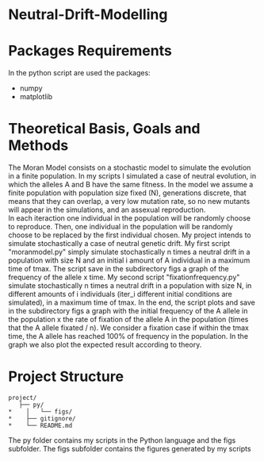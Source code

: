 # Neutral-Drift-Modelling
 # Packages Requirements
  In the python script are used the packages:
  - numpy 
  - matplotlib
  # Theoretical Basis, Goals and Methods
  The Moran Model consists on a stochastic model to simulate the evolution in a finite population. In my scripts I simulated a case of neutral evolution, in which the alleles A and B have the same fitness. In the model we assume a finite population with population size fixed (N), generations discrete, that means that they can overlap, a very low mutation rate, so no new mutants will appear in the simulations, and an assexual reproduction.\
  In each iteraction one individual in the population will be randomly choose to reproduce. Then, one individual in the population will be randomly choose to be replaced by the first individual chosen. 
  My project intends to simulate stochastically a case of neutral genetic drift. My first script "moranmodel.py" simply simulate stochastically n times a neutral drift in a population with size N and an initial i amount of A individual in a maximum time of tmax. The script save in the subdirectory figs a graph of the frequency of the allele x time. My second script "fixationfrequency.py" simulate stochastically n times a neutral drift in a population with size N, in different amounts of i individuals (iter_i different initial conditions are simulated), in a maximum time of tmax. In the end, the script plots and save in the subdirectory figs a graph with the initial frequency of the A allele in the population x the rate of fixation of the allele A in the population (times that the A allele fixated / n). We consider a fixation case if within the tmax time, the A allele has reached 100% of frequency in the population. In the graph we also plot the expected result according to theory. 
  
# Project Structure
  
  ```
project/
     ├── py/
*    │   └── figs/
*    ├── gitignore/
*    └── README.md
```
The py folder contains my scripts in the Python language and the figs subfolder. The figs subfolder contains the figures generated by my scripts

  
  
